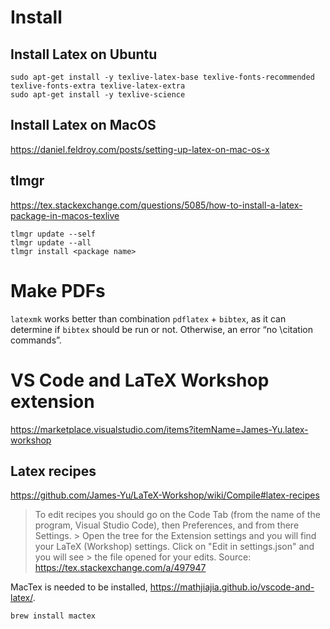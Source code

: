 # Install

## Install Latex on Ubuntu

```
sudo apt-get install -y texlive-latex-base texlive-fonts-recommended texlive-fonts-extra texlive-latex-extra
sudo apt-get install -y texlive-science
```

## Install Latex on MacOS

https://daniel.feldroy.com/posts/setting-up-latex-on-mac-os-x

## tlmgr

https://tex.stackexchange.com/questions/5085/how-to-install-a-latex-package-in-macos-texlive

```
tlmgr update --self
tlmgr update --all
tlmgr install <package name>
```

# Make PDFs

`latexmk` works better than combination `pdflatex` + `bibtex`, as it can determine if `bibtex` should be run or not. Otherwise, an error “no \citation commands”.

# VS Code and LaTeX Workshop extension

https://marketplace.visualstudio.com/items?itemName=James-Yu.latex-workshop

## Latex recipes

https://github.com/James-Yu/LaTeX-Workshop/wiki/Compile#latex-recipes

> To edit recipes you should go on the Code Tab (from the name of the program, Visual Studio Code), then Preferences, and from there Settings. > Open the tree for the Extension settings and you will find your LaTeX (Workshop) settings. Click on "Edit in settings.json" and you will see > the file opened for your edits.
Source: https://tex.stackexchange.com/a/497947

MacTex is needed to be installed, https://mathjiajia.github.io/vscode-and-latex/.

```
brew install mactex
```
  

